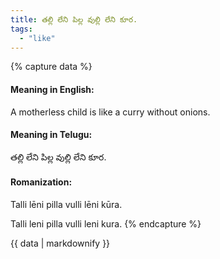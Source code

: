 ```yaml
---
title: తల్లి లేని పిల్ల వుల్లి లేని కూర.
tags:
  - "like"
---
```


{% capture data %}
#### Meaning in English:
A motherless child is like a curry without onions.

#### Meaning in Telugu:
తల్లి లేని పిల్ల వుల్లి లేని కూర.

#### Romanization:
Talli lēni pilla vulli lēni kūra.

Talli leni pilla vulli leni kura.
{% endcapture %}

{{ data | markdownify }}

